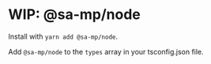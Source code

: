 # WIP: @sa-mp/node

Install with `yarn add @sa-mp/node`.

Add `@sa-mp/node` to the `types` array in your tsconfig.json file.
